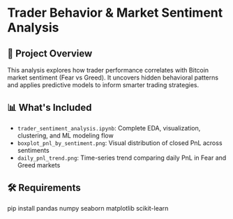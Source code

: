 # Trader Behavior & Market Sentiment Analysis

## 🧭 Project Overview
This analysis explores how trader performance correlates with Bitcoin market sentiment (Fear vs Greed). It uncovers hidden behavioral patterns and applies predictive models to inform smarter trading strategies.

## 📊 What's Included
- `trader_sentiment_analysis.ipynb`: Complete EDA, visualization, clustering, and ML modeling flow  
- `boxplot_pnl_by_sentiment.png`: Visual distribution of closed PnL across sentiments  
- `daily_pnl_trend.png`: Time-series trend comparing daily PnL in Fear and Greed markets

## 🛠️ Requirements
pip install pandas numpy seaborn matplotlib scikit-learn
